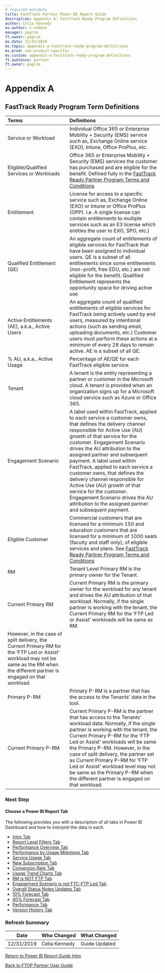 ```yaml
---
# required metadata
title: FastTrack Partner Power BI Report Guide
description: Appendix A: FastTrack Ready Program Definitions
author: Celia Kennedy
ms.author: v-cekenn
manager: pagrim
ft.owner: pagrim
ms.date: 12/31/2019
ms.topic: appendix-a-fasttrack-ready-program-definitions
ms.prod: non-product-specific
ms.custom: appendix-a-fasttrack-ready-program-definitions
ft.audience: partner
ft.owner: pagrim
---
```


# Appendix A

## FastTrack Ready Program Term Definitions

|Terms|Definitions|
|:---------|:---------------|
|Service or Workload| Individual Office 365 or Enterprise Mobility + Security (EMS) service such as, Exchange Online service (EXO), Intune, Office ProPlus, etc.|
|Eligible/Qualified Services or Workloads| Office 365 or Enterprise Mobility + Security (EMS) services the customer has purchased and are eligible for the benefit. Defined fully in the [FastTrack Ready Partner Program Terms and Conditions](http://aka.ms/fasttrackpartnerterms)|
|Entitlement| License for access to a specific service such as, Exchange Online (EXO) or Intune or Office ProPlus (OPP). I.e. A single license can contain entitlements to multiple services such as an E3 license which entitles the user to EXO, SPO, etc.)|
|Qualified Entitlement (QE)| An aggregate count of entitlements of eligible services for FastTrack that have been assigned to individual users. QE is a subset of all entitlements since some entitlements (non-profit, free EDU, etc.) are not eligible for the benefit. Qualified Entitlement represents the opportunity space for driving active use|
|Active Entitlements (AE), a.k.a., Active Users| An aggregate count of qualified entitlements of eligible services for FastTrack being actively used by end users, measured by intentional actions (such as sending email, uploading documents, etc.) Customer users must perform these actions at a minimum of every 28 days to remain active. AE is a subset of all QE.|
|% AU, a.k.a., Active Usage| Percentage of AE/QE for each FastTrack eligible service.|
|Tenant| A tenant is the entity representing a partner or customer in the Microsoft cloud. A tenant is provided when an organization signs up for a Microsoft cloud service such as Azure or Office 365.|
|Engagement Scenario| A label used within FastTrack, applied to each service a customer owns, that defines the delivery channel responsible for Active Use (AU) growth of that service for the customer. Engagement Scenario drives the AU attribution to the assigned partner and subsequent payment. A label used within FastTrack, applied to each service a customer owns, that defines the delivery channel responsible for Active Use (AU) growth of that service for the customer. Engagement Scenario drives the AU attribution to the assigned partner and subsequent payment.|
|Eligible Customer|Commercial customers that are licensed for a minimum 150 and education customers that are licensed for a minimum of 1000 seats (faculty and staff only), of eligible services and plans. See [FastTrack Ready Partner Program Terms and Conditions](http://aka.ms/fasttrackpartnerterms)|
|RM|Tenant Level Primary RM is the primary owner for the Tenant.|
|Current Primary RM| Current Primary RM is the primary owner for the workload for any tenant and drives the AU attribution of that workload. Normally, if the single partner is working with the tenant, the Current Primary RM for the ‘FTP Led or Assist’ workloads will be same as RM. 
However, in the case of split delivery, the Current Primary RM for the ‘FTP Led or Assist’ workload may not be same as the RM when the different partner is engaged on that workload.|
|Primary P-RM| Primary P-RM is a partner that has the access to the Tenants’ data in the tool.|
|Current Primary P-RM| Current Primary P-RM is the partner that has access to the Tenants’ workload data. Normally, if the single partner is working with the tenant, the Current Primary P-RM for the ‘FTP Led or Assist’ workloads will be same the Primary P-RM. However, in the case of split delivery, the partner set as Current Primary P-RM for ‘FTP Led or Assist’ workload level may not be same as the Primary P-RM when the different partner is engaged on that workload.|

### Next Step

#### Choose a Power BI Report Tab

The following provides you with a description of all tabs in Power BI Dashboard and how to interpret the data in each.

- [Intro Tab](intro-tab.md)
- [Report Level Filters Tab](report-level-filters-tab.md)
- [Performance Overview Tab](performance-overview-tab.md)
- [Performance by Usage Milestone Tab](performance-by-usage-milestone-tab.md)
- [Service Usage Tab](service-usage-tab.md)
- [New Subscription Tab](new-subscription-tab.md)
- [Conversion Rate Tab](conversion-rate-tab.md)
- [Usage Trend Charts Tab](usage-trend-charts-tab.md)
- [RM is NOT FTP Tab](rm-not-ftp-tab.md)
- [Engagement Scenario is not FTC-FTP Led Tab](engagement-scenario-not-ftc-ftp-led-tab.md)
- [Overall Status Notes Updates Tab](overall-status-notes-updates-tab.md)
- [10% Forecast Tab](10-percent-forecast-tab.md)
- [40% Forecast Tab](40-percent-forecast-tab.md)
- [Performance Tab](performance-tab.md)
- [Version History Tab](version-history-tab.md)

### Refresh Summary

|Date|Who Changed|What Changed|
|---------|---------------|----------------------------|
|12/31/2019| Celia Kennedy| Guide Updated|

[Return to Power BI Report Guide Intro](index.md)

[Back to FTOP Partner User Guide](https://partner-docs.microsoft.com/partner-site/ftop-partner-user-guide/index.html)
